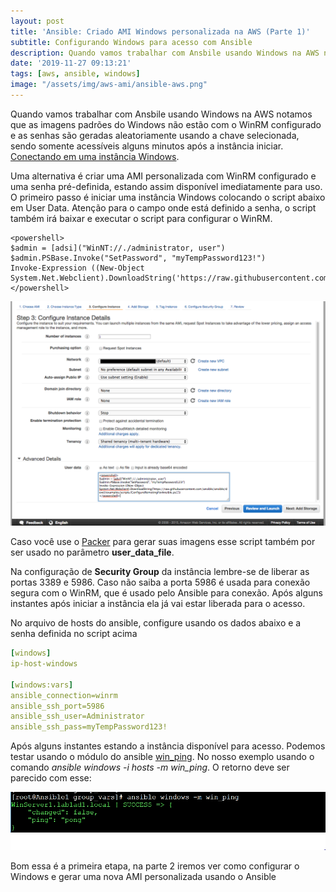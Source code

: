 ```yaml
---
layout: post
title: 'Ansible: Criado AMI Windows personalizada na AWS (Parte 1)'
subtitle: Configurando Windows para acesso com Ansible
description: Quando vamos trabalhar com Ansbile usando Windows na AWS notamos que as imagens padrões do Windows não estão com o WinRM configurado e as senhas são geradas aleatoriamente usando a chave selecionada, sendo somente acessíveis alguns minutos após a instância iniciar. [Conectando em uma instância Windows](https://docs.aws.amazon.com/AWSEC2/latest/WindowsGuide/connecting_to_windows_instance.html).
date: '2019-11-27 09:13:21'
tags: [aws, ansible, windows]
image: "/assets/img/aws-ami/ansible-aws.png"
---
```


Quando vamos trabalhar com Ansbile usando Windows na AWS notamos que as imagens padrões do Windows não estão com o WinRM configurado e as senhas são geradas aleatoriamente usando a chave selecionada, sendo somente acessíveis alguns minutos após a instância iniciar. [Conectando em uma instância Windows](https://docs.aws.amazon.com/AWSEC2/latest/WindowsGuide/connecting_to_windows_instance.html).

Uma alternativa é criar uma AMI personalizada com WinRM configurado e uma senha pré-definida, estando assim disponível imediatamente para uso. O primeiro passo é iniciar uma instância Windows colocando o script abaixo em User Data. Atenção para o campo onde está definido a senha, o script também irá baixar e executar o script para configurar o WinRM.

```
<powershell>
$admin = [adsi]("WinNT://./administrator, user")
$admin.PSBase.Invoke("SetPassword", "myTempPassword123!")
Invoke-Expression ((New-Object System.Net.Webclient).DownloadString('https://raw.githubusercontent.com/ansible/ansible/devel/examples/scripts/ConfigureRemotingForAnsible.ps1'))
</powershell>
```

![UserData](/assets/img/aws-ami/user-data.png)

Caso você use o [Packer](https://www.packer.io) para gerar suas imagens esse script também por ser usado no parâmetro **user_data_file**.

Na configuração de **Security Group** da instância lembre-se de liberar as portas 3389 e 5986. Caso não saiba a porta 5986 é usada para conexão segura com o WinRM, que é usado pelo Ansible para conexão. Após alguns instantes após iniciar a instância ela já vai estar liberada para o acesso.

No arquivo de hosts do ansible, configure usando os dados abaixo e a senha definida no script acima

```yaml
[windows]
ip-host-windows

[windows:vars]
ansible_connection=winrm
ansible_ssh_port=5986
ansible_ssh_user=Administrator
ansible_ssh_pass=myTempPassword123!
```

Após alguns instantes estando a instância disponível para acesso. Podemos testar usando o módulo do ansible [win_ping](https://docs.ansible.com/ansible/latest/modules/win_ping_module.html). No nosso exemplo usando o comando *ansible windows -i hosts -m win_ping*. O retorno deve ser parecido com esse:

![Win Ping](/assets/img/aws-ami/win-ping.png) 

Bom essa é a primeira etapa, na parte 2 iremos ver como configurar o Windows e gerar uma nova AMI personalizada usando o Ansible
